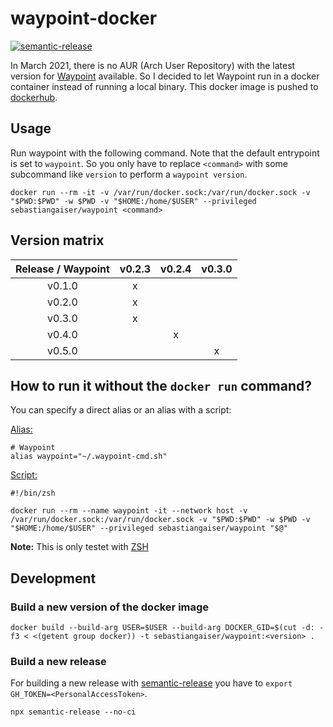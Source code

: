 # waypoint-docker

[![semantic-release](https://img.shields.io/badge/%20%20%F0%9F%93%A6%F0%9F%9A%80-semantic--release-e10079.svg)](https://github.com/semantic-release/semantic-release)


In March 2021, there is no AUR (Arch User Repository) with the latest version for [Waypoint](https://www.waypointproject.io/) available.
So I decided to let Waypoint run in a docker container instead of running a local binary.
This docker image is pushed to [dockerhub](https://hub.docker.com/repository/docker/sebastiangaiser/waypoint).

## Usage

Run waypoint with the following command.
Note that the default entrypoint is set to `waypoint`.
So you only have to replace `<command>` with some subcommand like `version` to perform a `waypoint version`.

```shell
docker run --rm -it -v /var/run/docker.sock:/var/run/docker.sock -v "$PWD:$PWD" -w $PWD -v "$HOME:/home/$USER" --privileged sebastiangaiser/waypoint <command>
```

## Version matrix

| Release / Waypoint | v0.2.3 | v0.2.4 | v0.3.0 |
|:------------------:|:------:|:------:|:------:|
| v0.1.0             | x      |        |        |
| v0.2.0             | x      |        |        |
| v0.3.0             | x      |        |        |
| v0.4.0             |        | x      |        |
| v0.5.0             |        |        | x      |

## How to run it without the `docker run` command?

You can specify a direct alias or an alias with a script:

<u>Alias:</u>
```shell
# Waypoint
alias waypoint="~/.waypoint-cmd.sh"
```

<u>Script:</u>
```shell
#!/bin/zsh

docker run --rm --name waypoint -it --network host -v /var/run/docker.sock:/var/run/docker.sock -v "$PWD:$PWD" -w $PWD -v "$HOME:/home/$USER" --privileged sebastiangaiser/waypoint "$@"
```

<b>Note:</b> This is only testet with [ZSH](https://ohmyz.sh/)

<a name="development"></a>
## Development

### Build a new version of the docker image

```shell
docker build --build-arg USER=$USER --build-arg DOCKER_GID=$(cut -d: -f3 < <(getent group docker)) -t sebastiangaiser/waypoint:<version> .
```

### Build a new release

For building a new release with [semantic-release](https://github.com/semantic-release/semantic-release) you have to `export GH_TOKEN=<PersonalAccessToken>`.

```shell
npx semantic-release --no-ci
```

